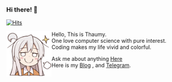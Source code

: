 ### Hi there! 👋

[![Hits](https://hits.seeyoufarm.com/api/count/incr/badge.svg?url=https%3A%2F%2Fgithub.com%2FThaumy&count_bg=%2379C83D&title_bg=%23555555&icon=&icon_color=%23E7E7E7&title=hits&edge_flat=false)](https://hits.seeyoufarm.com)

<img src="./img.png" align="left" width="120"/>

Hello, This is Thaumy.  
One love computer science with pure interest.  
Coding makes my life vivid and colorful.  

Ask me about anything [Here](https://github.com/Thaumy/Thaumy/issues)  
Here is my [Blog](https://www.thaumy.cn) , and [Telegram](https://t.me/Thaumyy).
